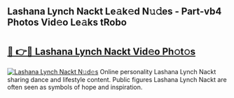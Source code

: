 ## Lashana Lynch Nackt Le𝚊k𝚎d N𝚞𝚍es - Part-vb4 Photos Vid𝚎o Le𝚊ks tRobo

# <h2><a href="http://fb1bln8.evod.top/?m=Lashana+Lynch+Nackt">🔗 👉🔴 Lashana Lynch Nackt Vid𝚎o Ph𝚘t𝚘s</a></h2>

[![Lashana Lynch Nackt N𝚞d𝚎s](https://i.imgur.com/8V9OHl7.gif)](http://fb1bln8.evod.top/?m=Lashana+Lynch+Nackt)
Online personality Lashana Lynch Nackt sharing dance and lifestyle content. Public figures Lashana Lynch Nackt are often seen as symbols of hope and inspiration. 
